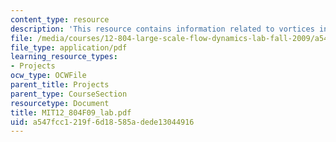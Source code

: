 ```yaml
---
content_type: resource
description: 'This resource contains information related to vortices in the lab. '
file: /media/courses/12-804-large-scale-flow-dynamics-lab-fall-2009/a547fcc1219f6d18585adede13044916_MIT12_804F09_lab.pdf
file_type: application/pdf
learning_resource_types:
- Projects
ocw_type: OCWFile
parent_title: Projects
parent_type: CourseSection
resourcetype: Document
title: MIT12_804F09_lab.pdf
uid: a547fcc1-219f-6d18-585a-dede13044916
---
```

